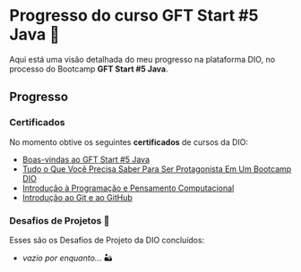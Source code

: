 # Progresso do curso GFT Start #5 Java 🙂

Aqui está uma visão detalhada do meu progresso na plataforma DIO, no processo do Bootcamp **GFT Start #5 Java**.

## Progresso

### Certificados

No momento obtive os seguintes **certificados** de cursos da DIO:

- [Boas-vindas ao GFT Start #5 Java](https://www.dio.me/certificate/9FB26547/share/) 
- [Tudo o Que Você Precisa Saber Para Ser Protagonista Em Um Bootcamp DIO](https://www.dio.me/certificate/CFACDABC/share/)
- [Introdução à Programação e Pensamento Computacional](https://www.dio.me/certificate/2254623E/share/)
- [Introdução ao Git e ao GitHub](https://www.dio.me/certificate/C196F632/share/)

### Desafios de Projetos 👻

Esses são os Desafios de Projeto da DIO concluídos:

- *vazio por enquanto...* 🏜️

 
